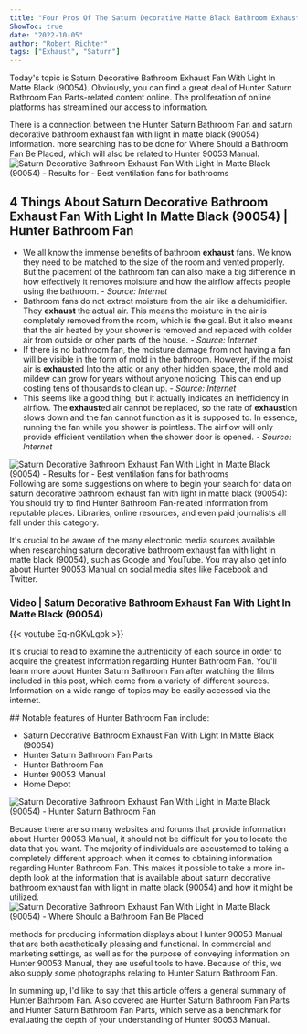 ```yaml
---
title: "Four Pros Of The Saturn Decorative Matte Black Bathroom Exhaust Fan With Light"
ShowToc: true 
date: "2022-10-05"
author: "Robert Richter" 
tags: ["Exhaust", "Saturn"]
---
```


Today's topic is Saturn Decorative Bathroom Exhaust Fan With Light In Matte Black (90054). Obviously, you can find a great deal of Hunter Saturn Bathroom Fan Parts-related content online. The proliferation of online platforms has streamlined our access to information.

There is a connection between the Hunter Saturn Bathroom Fan and saturn decorative bathroom exhaust fan with light in matte black (90054) information. more searching has to be done for Where Should a Bathroom Fan Be Placed, which will also be related to Hunter 90053 Manual.
<img loading="lazy" src="https://m.media-amazon.com/images/I/31VYJrjXMPL._SL160_.jpg" onerror="this.onerror=null;this.src='https://blogger.googleusercontent.com/img/a/AVvXsEhe7F7TRXHtjiKvHb5vS7DmnxvpHiDyoYyYvm1nHB3Qp2_w3BnM6A2eq4v7FYxCC9bfZt3a9vIMtAYEKUiaDQbHMg-ViyGmRIj39MLp0bGFfgfYw1Dc9q_H-T0wiTm3l0Uq42dETrN9eC8aGJ9_IORZsxST1AcLR7np1koOfcc7tnHa4S8Mwz_xD9d0=s16000';" alt="Saturn Decorative Bathroom Exhaust Fan With Light In Matte Black (90054) - Results for - Best ventilation fans for bathrooms" >

## 4 Things About Saturn Decorative Bathroom Exhaust Fan With Light In Matte Black (90054) | Hunter Bathroom Fan
-   We all know the immense benefits of bathroom **exhaust** fans. We know they need to be matched to the size of the room and vented properly. But the placement of the bathroom fan can also make a big difference in how effectively it removes moisture and how the airflow affects people using the bathroom. - <cite>Source: Internet</cite>
-   Bathroom fans do not extract moisture from the air like a dehumidifier. They **exhaust** the actual air. This means the moisture in the air is completely removed from the room, which is the goal. But it also means that the air heated by your shower is removed and replaced with colder air from outside or other parts of the house. - <cite>Source: Internet</cite>
-   If there is no bathroom fan, the moisture damage from not having a fan will be visible in the form of mold in the bathroom. However, if the moist air is **exhaust**ed Into the attic or any other hidden space, the mold and mildew can grow for years without anyone noticing. This can end up costing tens of thousands to clean up. - <cite>Source: Internet</cite>
-   This seems like a good thing, but it actually indicates an inefficiency in airflow. The **exhaust**ed air cannot be replaced, so the rate of **exhaust**ion slows down and the fan cannot function as it is supposed to. In essence, running the fan while you shower is pointless. The airflow will only provide efficient ventilation when the shower door is opened. - <cite>Source: Internet</cite>


<img loading="lazy" src="https://m.media-amazon.com/images/I/311NnZAM80L._SL160_.jpg" onerror="this.onerror=null;this.src='https://blogger.googleusercontent.com/img/a/AVvXsEhe7F7TRXHtjiKvHb5vS7DmnxvpHiDyoYyYvm1nHB3Qp2_w3BnM6A2eq4v7FYxCC9bfZt3a9vIMtAYEKUiaDQbHMg-ViyGmRIj39MLp0bGFfgfYw1Dc9q_H-T0wiTm3l0Uq42dETrN9eC8aGJ9_IORZsxST1AcLR7np1koOfcc7tnHa4S8Mwz_xD9d0=s16000';" alt="Saturn Decorative Bathroom Exhaust Fan With Light In Matte Black (90054) - Results for - Best ventilation fans for bathrooms" >
Following are some suggestions on where to begin your search for data on saturn decorative bathroom exhaust fan with light in matte black (90054):
You should try to find Hunter Bathroom Fan-related information from reputable places. Libraries, online resources, and even paid journalists all fall under this category.

It's crucial to be aware of the many electronic media sources available when researching saturn decorative bathroom exhaust fan with light in matte black (90054), such as Google and YouTube. You may also get info about Hunter 90053 Manual on social media sites like Facebook and Twitter.

### Video | Saturn Decorative Bathroom Exhaust Fan With Light In Matte Black (90054)
{{< youtube Eq-nGKvLgpk >}} 


It's crucial to read to examine the authenticity of each source in order to acquire the greatest information regarding Hunter Bathroom Fan.
You'll learn more about Hunter Saturn Bathroom Fan after watching the films included in this post, which come from a variety of different sources. Information on a wide range of topics may be easily accessed via the internet.
<script async="async" data-cfasync="false" src="//normallydemandedalter.com/fe63df3c5408708b15d8dc3d9b206b31/invoke.js"></script>
<div id="container-fe63df3c5408708b15d8dc3d9b206b31"></div>
## Notable features of Hunter Bathroom Fan include:

- Saturn Decorative Bathroom Exhaust Fan With Light In Matte Black (90054)
- Hunter Saturn Bathroom Fan Parts
- Hunter Bathroom Fan
- Hunter 90053 Manual
- Home Depot

 <img loading="lazy" src="https://m.media-amazon.com/images/I/81idFKs-icL._AC_UL640_QL65_.jpg" onerror="this.onerror=null;this.src='https://blogger.googleusercontent.com/img/a/AVvXsEhe7F7TRXHtjiKvHb5vS7DmnxvpHiDyoYyYvm1nHB3Qp2_w3BnM6A2eq4v7FYxCC9bfZt3a9vIMtAYEKUiaDQbHMg-ViyGmRIj39MLp0bGFfgfYw1Dc9q_H-T0wiTm3l0Uq42dETrN9eC8aGJ9_IORZsxST1AcLR7np1koOfcc7tnHa4S8Mwz_xD9d0=s16000';" alt="Saturn Decorative Bathroom Exhaust Fan With Light In Matte Black (90054) - Hunter Saturn Bathroom Fan" >

Because there are so many websites and forums that provide information about Hunter 90053 Manual, it should not be difficult for you to locate the data that you want.
The majority of individuals are accustomed to taking a completely different approach when it comes to obtaining information regarding Hunter Bathroom Fan. This makes it possible to take a more in-depth look at the information that is available about saturn decorative bathroom exhaust fan with light in matte black (90054) and how it might be utilized.
<img loading="lazy" src="https://m.media-amazon.com/images/I/31UskpTWLYL._SL160_.jpg" onerror="this.onerror=null;this.src='https://blogger.googleusercontent.com/img/a/AVvXsEhe7F7TRXHtjiKvHb5vS7DmnxvpHiDyoYyYvm1nHB3Qp2_w3BnM6A2eq4v7FYxCC9bfZt3a9vIMtAYEKUiaDQbHMg-ViyGmRIj39MLp0bGFfgfYw1Dc9q_H-T0wiTm3l0Uq42dETrN9eC8aGJ9_IORZsxST1AcLR7np1koOfcc7tnHa4S8Mwz_xD9d0=s16000';" alt="Saturn Decorative Bathroom Exhaust Fan With Light In Matte Black (90054) - Where Should a Bathroom Fan Be Placed" >

methods for producing information displays about Hunter 90053 Manual that are both aesthetically pleasing and functional. In commercial and marketing settings, as well as for the purpose of conveying information on Hunter 90053 Manual, they are useful tools to have. Because of this, we also supply some photographs relating to Hunter Saturn Bathroom Fan.

In summing up, I'd like to say that this article offers a general summary of Hunter Bathroom Fan. Also covered are Hunter Saturn Bathroom Fan Parts and Hunter Saturn Bathroom Fan Parts, which serve as a benchmark for evaluating the depth of your understanding of Hunter 90053 Manual.
	

